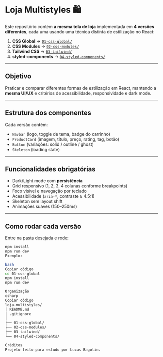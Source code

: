 # Loja Multistyles 🛍️

Este repositório contém **a mesma tela de loja** implementada em **4 versões diferentes**, cada uma usando uma técnica distinta de estilização no React:

1. **CSS Global** → [`01-css-global/`](./01-css-global)
2. **CSS Modules** → [`02-css-modules/`](./02-css-modules)
3. **Tailwind CSS** → [`03-tailwind/`](./03-tailwind)
4. **styled-components** → [`04-styled-components/`](./04-styled-components)

---

## Objetivo
Praticar e comparar diferentes formas de estilização em React, mantendo a **mesma UI/UX** e critérios de acessibilidade, responsividade e dark mode.

---

## Estrutura dos componentes
Cada versão contém:
- `Navbar` (logo, toggle de tema, badge do carrinho)
- `ProductCard` (imagem, título, preço, rating, tag, botão)
- `Button` (variações: solid / outline / ghost)
- `Skeleton` (loading state)

---

## Funcionalidades obrigatórias
- Dark/Light mode com **persistência**  
- Grid responsivo (1, 2, 3, 4 colunas conforme breakpoints)  
- Foco visível e navegação por teclado  
- Acessibilidade (`aria-*`, contraste ≥ 4.5:1)  
- Skeleton sem layout shift  
- Animações suaves (150–250ms)

---

## Como rodar cada versão
Entre na pasta desejada e rode:

```bash
npm install
npm run dev
Exemplo:

bash
Copiar código
cd 01-css-global
npm install
npm run dev

Organização
csharp
Copiar código
loja-multistyles/
│ README.md
│ .gitignore
│
├── 01-css-global/
├── 02-css-modules/
├── 03-tailwind/
└── 04-styled-components/

Créditos
Projeto feito para estudo por Lucas Bagolin.